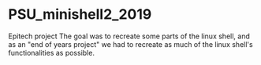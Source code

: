 # PSU_minishell2_2019
Epitech project
The goal was to recreate some parts of the linux shell, and as an "end of years project" we had to recreate as much of the linux shell's functionalities as possible.
